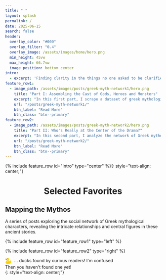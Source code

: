 ```yaml
---
title: " "
layout: splash
permalink: /
date: 2025-06-15
search: false
header:
  overlay_color: "#000"
  overlay_filter: "0.4"
  overlay_image: /assets/images/home/hero.png
  min_height: 45vw
  max_height: 66.7vw
  image_position: bottom center
intro: 
  - excerpt: 'Finding clarity in the things no one asked to be clarified.'
feature_row1:
  - image_path: /assets/images/posts/greek-myth-network1/hero.png
    title: "Part I: Assembling the Cast of Gods, Heroes and Monsters"
    excerpt: "In this first part, I scrape a dataset of greek mythological texts and characters and cleaned the data for information extraction. Using the scraped data I was able to extract connections between characters. This structured dataset sets the stage for uncovering patterns of influence and centrality in the mythological universe."
    url: "/posts/greek-myth-network1/"
    btn_label: "Read More"
    btn_class: "btn--primary"
feature_row2:
  - image_path: /assets/images/posts/greek-myth-network2/hero.png
    title: "Part II: Who's Really at the Center of the Drama?"
    excerpt: "In this second part, I analyze the network of Greek mythological characters, revealing who is most central, how communities form, and how character roles shift between Greek and Roman texts."
    url: "/posts/greek-myth-network2/"
    btn_label: "Read More"
    btn_class: "btn--primary"
---
```


{% include feature_row id="intro" type="center" %}{: style="text-align: center;"}

<div style="text-align: center;">
  <h1>Selected Favorites</h1>
</div>

## Mapping the Mythos

A series of posts exploring the social network of Greek mythological characters, revealing the intricate relationships and central figures in these ancient stories.

{% include feature_row id="feature_row1" type="left" %}

{% include feature_row id="feature_row2" type="right" %}

<div id="homepage-duck-counter" class="duck-highlight">
  <img src="/assets/images/misc/rubber_duck.svg" alt="Rubber Duck" style="height: 1.5em; vertical-align: middle; margin-right: 0.4em;">
  <span id="duck-count">...</span> ducks found by curious readers! <a class="btn btn--small btn--primary" id="confusedBtn">I'm confused</a><div id="confusedTooltip" class="custom-tooltip">Then you haven't found one yet!</div>
</div>{: style="text-align: center;"}


<script>
  document.addEventListener("DOMContentLoaded", function () {
    const btn = document.getElementById("confusedBtn");
    const tooltip = document.getElementById("confusedTooltip");

    btn.addEventListener("click", function (e) {
        e.preventDefault();

        const rect = btn.getBoundingClientRect();
        tooltip.style.left = `${rect.left + window.scrollX - 120}px`;
        tooltip.style.top = `${rect.top + window.scrollY + 40}px`;
        tooltip.style.display = "block";

        setTimeout(() => {
            tooltip.style.display = "none";
        }, 3000);
    });
  });
</script>

